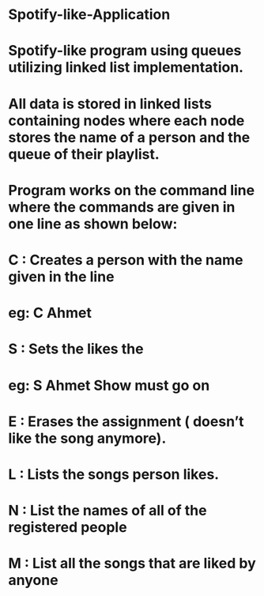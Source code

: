 # Spotify-like-Application

# Spotify-like program using queues utilizing linked list implementation. 
# All data is stored in linked lists containing nodes where each node stores the name of a person and the queue of their playlist. 
# Program works on the command line where the commands are given in one line as shown below:
# C <Name> : Creates a person with the name given in the line
# eg: C Ahmet
# S <Name> <Song> : Sets the <Name> likes the <Song>
# eg: S Ahmet Show must go on
# E <Name> <Song> : Erases the assignment (<Name> doesn’t like the song anymore).
# L <Name> : Lists the songs person <Name> likes.
# N : List the names of all of the registered people
# M : List all the songs that are liked by anyone
